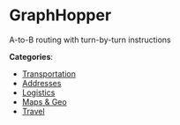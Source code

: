 # GraphHopper


A-to-B routing with turn-by-turn instructions



**Categories**:
- [Transportation](https://github.com/apis-list/apis-list#transportation)
- [Addresses](https://github.com/apis-list/apis-list#addresses)
- [Logistics](https://github.com/apis-list/apis-list#logistics)
- [Maps & Geo](https://github.com/apis-list/apis-list#maps-and-geo)
- [Travel](https://github.com/apis-list/apis-list#travel)



